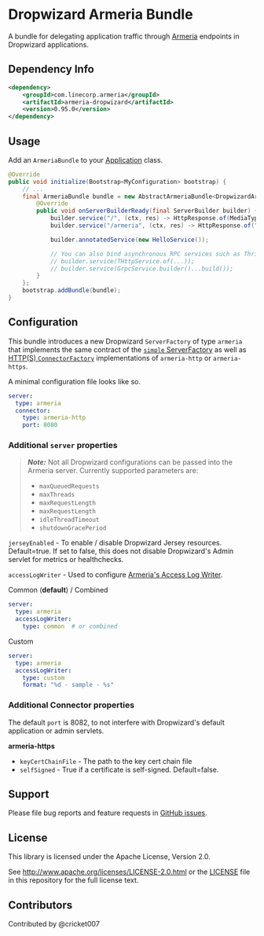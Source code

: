 Dropwizard Armeria Bundle
========================

A bundle for delegating application traffic through [Armeria](https://line.github.io/armeria/index.html) endpoints in Dropwizard applications.

Dependency Info
---------------
```xml
<dependency>
    <groupId>com.linecorp.armeria</groupId>
    <artifactId>armeria-dropwizard</artifactId>
    <version>0.95.0</version>
</dependency>
```

Usage
-----
Add an `ArmeriaBundle` to your [Application](https://javadoc.io/static/io.dropwizard/dropwizard-core/1.3.16/io/dropwizard/Application.html) class.

```java
@Override
public void initialize(Bootstrap<MyConfiguration> bootstrap) {
    // ...
    final ArmeriaBundle bundle = new AbstractArmeriaBundle<DropwizardArmeriaConfiguration>() {
        @Override
        public void onServerBuilderReady(final ServerBuilder builder) {
            builder.service("/", (ctx, res) -> HttpResponse.of(MediaType.HTML_UTF_8, "<h2>It works!</h2>"));
            builder.service("/armeria", (ctx, res) -> HttpResponse.of("Hello, Armeria!"));

            builder.annotatedService(new HelloService());

            // You can also bind asynchronous RPC services such as Thrift and gRPC:
            // builder.service(THttpService.of(...));
            // builder.service(GrpcService.builder()...build());
        }
    };
    bootstrap.addBundle(bundle);
}
```

Configuration
-------------
This bundle introduces a new Dropwizard `ServerFactory` of type `armeria` that implements the same contract of the [`simple` ServerFactory](https://www.dropwizard.io/en/stable/manual/configuration.html#simple) as well as [HTTP(S) `ConnectorFactory`](https://www.dropwizard.io/en/stable/manual/configuration.html#http) implementations of `armeria-http` or `armeria-https`. 

A minimal configuration file looks like so. 

```yaml
server:
  type: armeria
  connector:
    type: armeria-http
    port: 8080
```

### Additional `server` properties

> ***Note:*** Not all Dropwizard configurations can be passed into the Armeria server.  Currently supported parameters are:   
>   - `maxQueuedRequests`
>   - `maxThreads`
>   - `maxRequestLength`
>   - `maxRequestLength`
>   - `idleThreadTimeout`
>   - `shutdownGracePeriod`

`jerseyEnabled` - To enable / disable Dropwizard Jersey resources. Default=true. If set to false, this does not disable Dropwizard's Admin servlet for metrics or healthchecks. 

`accessLogWriter` - Used to configure [Armeria's Access Log Writer](https://line.github.io/armeria/server-access-log.html#customizing-a-log-format).  

Common (**default**) / Combined

```yaml
server:
  type: armeria
  accessLogWriter:
    type: common  # or combined
```

Custom

```yaml
server:
  type: armeria
  accessLogWriter:
    type: custom
    format: "%d - sample - %s"
```

### Additional Connector properties

The default `port` is 8082, to not interfere with Dropwizard's default application or admin servlets. 

**armeria-https**
  - `keyCertChainFile` - The path to the key cert chain file
  - `selfSigned` - True if a certificate is self-signed. Default=false. 

Support
-------
Please file bug reports and feature requests in [GitHub issues](https://github.com/line/armeria/issues).

License
-------
This library is licensed under the Apache License, Version 2.0.

See http://www.apache.org/licenses/LICENSE-2.0.html or the [LICENSE](../LICENSE.txt) file in this repository for the full license text.

Contributors
------------
Contributed by @cricket007
